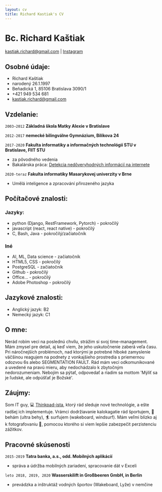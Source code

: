 ```yaml
---
layout: cv
title: Richard Kastiak's CV
---
```

# Bc. Richard Kaštiak
<div id="webaddress">
<a href="kastiak.richard@gmail.com">kastiak.richard@gmail.com</a>
| <a href="https://www.instagram.com/riqardos/">Instagram</a>
</div>

## Osobné údaje:
- Richard Kaštiak
- narodený 26.1.1997
- Beňadická 1, 85106 Bratislava 3090/1
- +421 949 534 681
- kastiak.richard@gmail.com

## Vzdelanie:
`2003–2012`
__Základná škola Matky Alexie v Bratislave__ 

`2012-2017`
__nemecké bilingválne Gymnázium, Bilíkova 24__

`2017-2020`
__Fakulta informatiky a informačných technológií STU v Bratislave, FIIT STU__
- za pôvodného vedenia
- Bakalárska práca: [Detekcia nedôveryhodných informácií na internete](http://opac.crzp.sk/?fn=detailBiblioForm&sid=F0D9EA643ED404031EEE171BE0B8&seo=CRZP-detail-kniha)

`2020-teraz`
__Fakulta informatiky Masarykovej univerzity v Brne__
- Umělá inteligence a zpracování přirozeného jazyka

## Počítačové znalosti:
### Jazyky:
- python (Django, RestFramework, Pytorch) - pokročilý 
- javascript (react, react native) - pokročilý
- C, Bash, Java - pokročilý/začiatočník
 
### Iné
- AI, ML, Data science - začiatočník
- HTML5, CSS - pokročilý
- PostgreSQL - začiatočník
- Github - pokročilý
- Office... - pokročilý
- Adobe Photoshop - pokročilý

## Jazykové znalosti:
- Anglický jazyk: B2
- Nemecký jazyk: C1

## O mne:
Nerád robím veci na poslednú chvílu, strážim si svoj time-management. Mám zmysel pre detail, aj keď viem, že jeho uskutočnenie zaberá veľa času. Pri náročnejších problémoch, nad ktorými je potrebné hlboké zamyslenie väčšinou reagujem na podnety z vonkajšieho prostredia s priemernou odozvou 6s alebo SEGMENTATION FAULT. Rád mám veci odkomunikované a uvedené na pravú mieru, aby nedochádzalo k zbytočným nedorozumeniam. Nebojím sa pýtať, odpovedať a riadim sa mottom 'Mýliť sa je ľudské, ale odpúšťať je Božské'. 

## Záujmy:
Som IT guy, 💻 [Thinkpad-ista](https://www.reddit.com/r/thinkpad/), ktorý rád sleduje nové technológie, a ešte radšej ich implementuje. Vrámci dodržiavanie kalokagatie rád športujem, 🏃 behám (ultra behy),  🏄‍ surfujem (wakeboard, windsurf). Mám veľmi blízko aj k fotografovaniu 📸, pomocou ktorého si viem lepšie zabezpečit perzistenciu zážitkov. 

## Pracovné skúsenosti
`2015-2019`
__Tatra banka, a.s., odd. Mobilných aplikácií__
- správa a údržba mobilných zariadení, spracovanie dát v Exceli

`leto 2018, 2019, 2020`
__Wasserskilift in Großbeeren GmbH, in Berlin__
- prevádzka a inštruktáž vodných športov (Wakeboard, Lyže) v nemčine


<!-- ### Footer

Last updated: May 2013 -->


